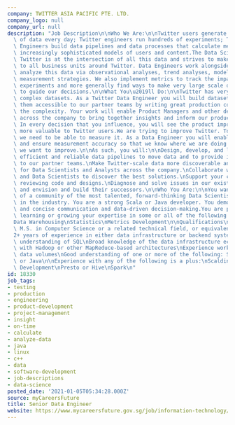 ```yaml
---
company: TWITTER ASIA PACIFIC PTE. LTD.
company_logo: null
company_url: null
description: "Job Description\n\nWho We Are:\n\nTwitter users generate many terabytes\
  \ of data every day; Twitter engineers run hundreds of experiments; Twitter Data\
  \ Engineers build data pipelines and data processes that calculate metrics and scale\
  \ increasingly sophisticated models of users and content.The Data Science team at\
  \ Twitter is at the intersection of all this data and strives to make it actionable\
  \ to all business units around Twitter. Data Engineers work alongside Data Scientists\
  \ analyze this data via observational analyses, trend analyses, modeling, and new\
  \ measurement strategies. We also implement metrics to track the impact of new product\
  \ experiments and more generally find ways to make very large scale data approachable\
  \ to guide our decisions.\n\nWhat You\u2019ll Do:\n\nTwitter has very large and\
  \ complex datasets. As a Twitter Data Engineer you will build datasets and make\
  \ them accessible to our partner teams by writing great production code to simplify\
  \ the complexity. Your work will enable Product Managers and other decision-makers\
  \ across the company to bring together insights and inform our product and strategy.\
  \ In every decision that you influence, you will see the product improve and be\
  \ more valuable to Twitter users.We are trying to improve Twitter. To improve something,\
  \ we need to be able to measure it. As a Data Engineer you will enable better measurements\
  \ and ensure measurement accuracy so that we know where we are doing well and where\
  \ we want to improve.\n\nAs such, you will:\n\nDesign, develop, and launch extremely\
  \ efficient and reliable data pipelines to move data and to provide intuitive analytics\
  \ to our partner teams.\nMake Twitter-scale data more discoverable and easy to use\
  \ for Data Scientists and Analysts across the company.\nCollaborate with other engineers\
  \ and Data Scientists to discover the best solutions.\nSupport your colleagues by\
  \ reviewing code and designs.\nDiagnose and solve issues in our existing data pipelines\
  \ and envision and build their successors.\n\nWho You Are:\n\nYou want to be part\
  \ of a community of the most talented, forward-thinking Data Scientists and Engineers\
  \ in the industry. You are a strong Scala or Java developer. You demonstrate clear\
  \ and concise communication and data-driven decision-making.You are passionate about\
  \ learning or growing your expertise in some or all of the following:\nData Pipelines\n\
  Data Warehousing\nStatistics\nMetrics Development\n\nQualifications\n\nB.S. and/or\
  \ M.S. in Computer Science or a related technical field, or equivalent experience\n\
  2+ years of experience in either data infrastructure or backend systems\nStrong\
  \ understanding of SQL\nBroad knowledge of the data infrastructure ecosystem\nExperience\
  \ with Hadoop or other MapReduce-based architectures\nExperience working with large\
  \ data volumes\nGood understanding of one or more of the following: Scala, C++,\
  \ or Java\n\nExperience with any of the following is a plus:\nScalding\nFull Stack\
  \ Development\nPresto or Hive\nSpark\n"
id: 18330
job_tags:
- testing
- production
- engineering
- product-development
- project-management
- insight
- on-time
- calculate
- analyze-data
- java
- linux
- c++
- data
- software-development
- job-descriptions
- data-science
posted_date: '2021-01-05T05:34:28.000Z'
source: myCareersFuture
title: Senior Data Engineer
website: https://www.mycareersfuture.gov.sg/job/information-technology/senior-data-engineer-twitter-asia-pacific-f18f085ee65c62378c4256492a568a5e
---
```

